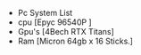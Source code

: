 - Pc System List
- cpu [Epyc 96540P ]
- Gpu's [4Bech RTX Titans]
- Ram [Micron 64gb x 16 Sticks.]

<!---
Error.exe
--->
